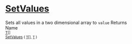 # [SetValues](./ArrayExtension-100663388.md)

Sets all values in a two dimensional array to `value`
Returns<img width=500/>Name
<br>
<sub>[T](./ArrayExtension-100663388.md)[]</sub><img width=500/><sub>[SetValues](./ArrayExtension-100663388.md) ( [`T`](./ArrayExtension-100663388.md)[], [`T`](./ArrayExtension-100663388.md) )</sub><br>


